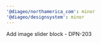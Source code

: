 ```yaml
---
'@diageo/northamerica_com': minor
'@diageo/designsystem': minor
---
```


Add image slider block - DPN-203
